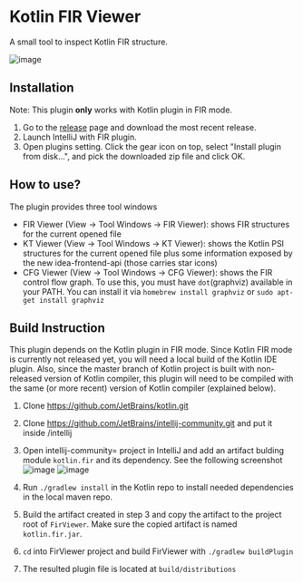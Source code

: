 # Kotlin FIR Viewer

A small tool to inspect Kotlin FIR structure.

![image](https://user-images.githubusercontent.com/29584386/106402741-d2c64c80-63df-11eb-9b7d-5f89dbe967e8.png)

## Installation

Note: This plugin **only** works with Kotlin plugin in FIR mode.

1. Go to the [release](https://github.com/google/Kotlin-FirViewer/releases) page and download the most recent release.
2. Launch IntelliJ with FIR plugin.
3. Open plugins setting. Click the gear icon on top, select "Install plugin from disk...", and pick the downloaded zip file and click OK.

## How to use?

The plugin provides three tool windows
* FIR Viewer (View -> Tool Windows -> FIR Viewer): shows FIR structures for the current opened file
* KT Viewer (View -> Tool Windows -> KT Viewer): shows the Kotlin PSI structures for the current opened file plus some information exposed by the new idea-frontend-api (those carries star icons)
* CFG Viewer (View -> Tool Windows -> CFG Viewer): shows the FIR control flow graph. To use this, you must have `dot`(graphviz) available in your PATH. You can install it via `homebrew install graphviz` or `sudo apt-get install graphviz`

## Build Instruction

This plugin depends on the Kotlin plugin in FIR mode. Since Kotlin FIR mode is currently not released yet, you will need a local build of the Kotlin IDE plugin. Also, since the master branch of Kotlin project is built with non-released version of Kotlin compiler, this plugin will need to be compiled with the same (or more recent) version of Kotlin compiler (explained below).

1. Clone https://github.com/JetBrains/kotlin.git

2. Clone https://github.com/JetBrains/intellij-community.git and put it inside <kotlin-repo>/intellij

3. Open intellij-community= project in IntelliJ and add an artifact bulding module `kotlin.fir` and its dependency. See the following screenshot
   ![image](https://user-images.githubusercontent.com/29584386/141865850-f31c4444-d024-4c2e-a500-8376cc072cbb.png)
   ![image](https://user-images.githubusercontent.com/29584386/141865919-fdadd4ef-2d68-4861-9475-cb4de0acee51.png)

4. Run `./gradlew install` in the Kotlin repo to install needed dependencies in the local maven repo.

5. Build the artifact created in step 3 and copy the artifact to the project root of `FirViewer`. Make sure the copied
   artifact is named `kotlin.fir.jar`.

6. `cd` into FirViewer project and build FirViewer with `./gradlew buildPlugin`

7. The resulted plugin file is located at `build/distributions`
